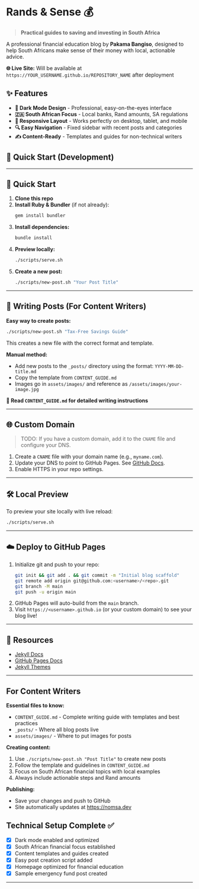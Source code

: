 # Rands & Sense 💰

> **Practical guides to saving and investing in South Africa**

A professional financial education blog by **Pakama Bangiso**, designed to help South Africans make sense of their money with local, actionable advice.

**🌐 Live Site:** Will be available at `https://YOUR_USERNAME.github.io/REPOSITORY_NAME` after deployment

## ✨ Features

- **🌙 Dark Mode Design** - Professional, easy-on-the-eyes interface
- **🇿🇦 South African Focus** - Local banks, Rand amounts, SA regulations
- **📱 Responsive Layout** - Works perfectly on desktop, tablet, and mobile
- **🔍 Easy Navigation** - Fixed sidebar with recent posts and categories
- **✍️ Content-Ready** - Templates and guides for non-technical writers

## 🚀 Quick Start (Development)

---

## 🚀 Quick Start

1. **Clone this repo**
2. **Install Ruby & Bundler** (if not already):
   ```bash
   gem install bundler
   ```
3. **Install dependencies:**
   ```bash
   bundle install
   ```
4. **Preview locally:**
   ```bash
   ./scripts/serve.sh
   ```
5. **Create a new post:**
   ```bash
   ./scripts/new-post.sh "Your Post Title"
   ```

---

## 📝 Writing Posts (For Content Writers)

**Easy way to create posts:**
```bash
./scripts/new-post.sh "Tax-Free Savings Guide"
```
This creates a new file with the correct format and template.

**Manual method:**
- Add new posts to the `_posts/` directory using the format: `YYYY-MM-DD-title.md`
- Copy the template from `CONTENT_GUIDE.md`
- Images go in `assets/images/` and reference as `/assets/images/your-image.jpg`

**📖 Read `CONTENT_GUIDE.md` for detailed writing instructions**

---

## 🌐 Custom Domain

> TODO: If you have a custom domain, add it to the `CNAME` file and configure your DNS.

1. Create a `CNAME` file with your domain name (e.g., `myname.com`).
2. Update your DNS to point to GitHub Pages. See [GitHub Docs](https://docs.github.com/en/pages/configuring-a-custom-domain-for-your-github-pages-site/about-custom-domains-and-github-pages).
3. Enable HTTPS in your repo settings.

---

## 🛠️ Local Preview

To preview your site locally with live reload:
```bash
./scripts/serve.sh
```

---

## ☁️ Deploy to GitHub Pages

1. Initialize git and push to your repo:
   ```bash
   git init && git add . && git commit -m "Initial blog scaffold"
   git remote add origin git@github.com:<username>/<repo>.git
   git branch -M main
   git push -u origin main
   ```
2. GitHub Pages will auto-build from the `main` branch.
3. Visit `https://<username>.github.io` (or your custom domain) to see your blog live!

---

## 🔗 Resources

- [Jekyll Docs](https://jekyllrb.com/docs/)
- [GitHub Pages Docs](https://docs.github.com/en/pages)
- [Jekyll Themes](https://pages.github.com/themes/)

---

## For Content Writers

**Essential files to know:**
- `CONTENT_GUIDE.md` - Complete writing guide with templates and best practices
- `_posts/` - Where all blog posts live
- `assets/images/` - Where to put images for posts

**Creating content:**
1. Use `./scripts/new-post.sh "Post Title"` to create new posts
2. Follow the template and guidelines in `CONTENT_GUIDE.md`
3. Focus on South African financial topics with local examples
4. Always include actionable steps and Rand amounts

**Publishing:**
- Save your changes and push to GitHub
- Site automatically updates at https://nomsa.dev

## Technical Setup Complete ✅

- [x] Dark mode enabled and optimized
- [x] South African financial focus established
- [x] Content templates and guides created
- [x] Easy post creation script added
- [x] Homepage optimized for financial education
- [x] Sample emergency fund post created

---
